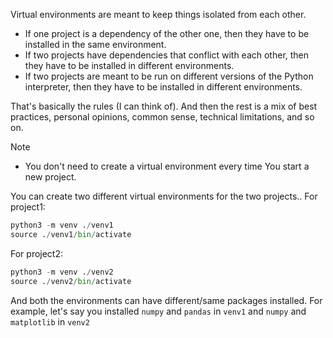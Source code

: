 Virtual environments are meant to keep things isolated from each other.

- If one project is a dependency of the other one, then they have to be installed in the same environment.
- If two projects have dependencies that conflict with each other, then they have to be installed in different environments.
- If two projects are meant to be run on different versions of the Python interpreter, then they have to be installed in different environments.

That's basically the rules (I can think of). And then the rest is a mix of best practices, personal opinions, common sense, technical limitations, and so on.

> [!NOTE]
>
> - You don't need to create a virtual environment every time You start a new project.

You can create two different virtual environments for the two projects.. For project1:

```python
python3 -m venv ./venv1
source ./venv1/bin/activate
```

For project2:

```python
python3 -m venv ./venv2
source ./venv2/bin/activate
```

And both the environments can have different/same packages installed. For example, let's say you installed `numpy` and `pandas` in `venv1` and `numpy` and `matplotlib` in `venv2`
